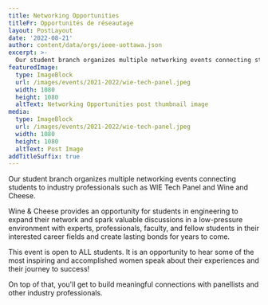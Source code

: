 ```yaml
---
title: Networking Opportunities
titleFr: Opportunités de réseautage
layout: PostLayout
date: '2022-08-21'
author: content/data/orgs/ieee-uottawa.json
excerpt: >-
  Our student branch organizes multiple networking events connecting students to industry professionals. Click to learn more about them.
featuredImage:
  type: ImageBlock
  url: /images/events/2021-2022/wie-tech-panel.jpeg
  width: 1080
  height: 1080
  altText: Networking Opportunities post thumbnail image
media:
  type: ImageBlock
  url: /images/events/2021-2022/wie-tech-panel.jpeg
  width: 1080
  height: 1080
  altText: Post Image
addTitleSuffix: true
---
```


Our student branch organizes multiple networking events connecting students to industry professionals such as WIE Tech Panel and Wine and Cheese.

Wine & Cheese provides an opportunity for students in engineering to expand their network and spark valuable discussions in a low-pressure environment with experts, professionals, faculty, and fellow students in their interested career fields and create lasting bonds for years to come.

This event is open to ALL students. It is an opportunity to hear some of the most inspiring and accomplished women speak about their experiences and their journey to success!

On top of that, you'll get to build meaningful connections with panellists and other industry professionals.
